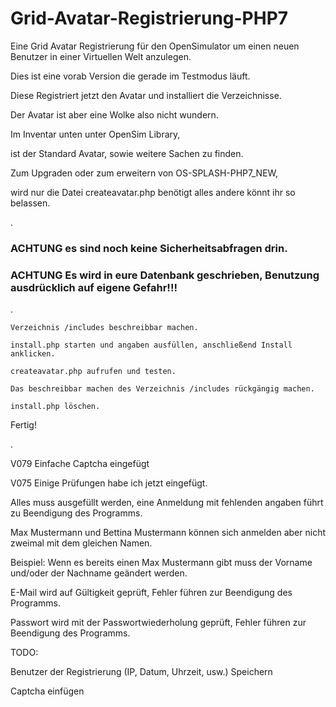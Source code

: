 # Grid-Avatar-Registrierung-PHP7
Eine Grid Avatar Registrierung für den OpenSimulator um einen neuen Benutzer in einer Virtuellen Welt anzulegen.

Dies ist eine vorab Version die gerade im Testmodus läuft.

Diese Registriert jetzt den Avatar und installiert die Verzeichnisse.

Der Avatar ist aber eine Wolke also nicht wundern.

Im Inventar unten unter OpenSim Library,

ist der Standard Avatar, sowie weitere Sachen zu finden.

Zum Upgraden oder zum erweitern von OS-SPLASH-PHP7_NEW, 

wird nur die Datei createavatar.php benötigt alles andere könnt ihr so belassen.

.

### ACHTUNG es sind noch keine Sicherheitsabfragen drin.

### ACHTUNG Es wird in eure Datenbank geschrieben, Benutzung ausdrücklich auf eigene Gefahr!!!

.

    Verzeichnis /includes beschreibbar machen.

    install.php starten und angaben ausfüllen, anschließend Install anklicken.

    createavatar.php aufrufen und testen.

    Das beschreibbar machen des Verzeichnis /includes rückgängig machen.

    install.php löschen.

Fertig!

.

V079 Einfache Captcha eingefügt

V075 Einige Prüfungen habe ich jetzt eingefügt.

Alles muss ausgefüllt werden,
eine Anmeldung mit fehlenden angaben führt zu Beendigung des Programms.

Max Mustermann und Bettina Mustermann können sich anmelden aber nicht zweimal mit dem gleichen Namen.

Beispiel: Wenn es bereits einen Max Mustermann gibt muss der Vorname und/oder der Nachname geändert werden.

E-Mail wird auf Gültigkeit geprüft, Fehler führen zur Beendigung des Programms.

Passwort wird mit der Passwortwiederholung geprüft, Fehler führen zur Beendigung des Programms.



TODO:

Benutzer der Registrierung (IP, Datum, Uhrzeit, usw.) Speichern

Captcha einfügen
